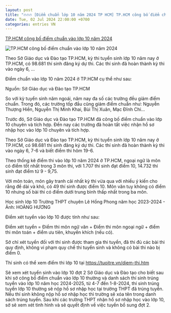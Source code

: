```yaml
---
layout: post
title: "🔥🔥🔥 [Điểm chuẩn lớp 10 năm 2024 TP HCM] TP.HCM công bố điểm chuẩn vào lớp 10 năm 2024"
date: Tue, 02 Jul 2024 22:00:00 +0700
categories: entries VN
---
```

[TP.HCM công bố điểm chuẩn vào lớp 10 năm 2024](https://tuoitre.vn/tp-hcm-cong-bo-diem-chuan-vao-lop-10-nam-2024-20240701083223044.htm)

![TP.HCM công bố điểm chuẩn vào lớp 10 năm 2024](https://cdn1.tuoitre.vn/zoom/600_315/471584752817336320/2024/7/3/thi-lop-10-phuong-quyen-4-1717640436798433828193-130-0-1177-2000-crop-1719991215763199655621.jpg)

Theo Sở Giáo dục và Đào tạo TP.HCM, kỳ thi tuyển sinh lớp 10 năm nay ở TP.HCM, có 98.681 thí sinh đăng ký dự thi. Các thí sinh đã hoàn thành kỳ thi vào ngày 6, ...

Điểm chuẩn vào lớp 10 năm 2024 ở TP.HCM cụ thể như sau:

Nguồn: Sở Giáo dục và Đào tạo TP.HCM

So với kỳ tuyển sinh năm ngoái, năm nay đa số các trường đều giảm điểm chuẩn. Trong đó, các trường tốp đầu cũng giảm điểm chuẩn như: Nguyễn Thượng Hiền, Nguyễn Thị Minh Khai, Bùi Thị Xuân, Mạc Đĩnh Chi...

Trước đó, Sở Giáo dục và Đào tạo TP.HCM đã công bố điểm chuẩn vào lớp 10 chuyên và tích hợp. Đến nay các trường đã hoàn tất việc nhận hồ sơ nhập học vào lớp 10 chuyên và tích hợp.

Theo Sở Giáo dục và Đào tạo TP.HCM, kỳ thi tuyển sinh lớp 10 năm nay ở TP.HCM, có 98.681 thí sinh đăng ký dự thi. Các thí sinh đã hoàn thành kỳ thi vào ngày 6, 7-6 và biết điểm thi hôm 19-6.

Theo thống kê điểm thi vào lớp 10 năm 2024 ở TP.HCM, ngoại ngữ là môn có điểm tốt nhất trong 3 môn thi, với 1.707 thí sinh đạt điểm 10, 14.732 thí sinh đạt điểm từ 9 - 9,75.

Với môn toán, môn gây tranh cãi nhất kỳ thi vừa qua với nhiều ý kiến cho rằng đề dài và khó, có 49 thí sinh được điểm 10. Môn văn tuy không có điểm 10 nhưng số bài thi có điểm dưới trung bình thấp nhất trong ba môn.

Học sinh lớp 10 Trường THPT chuyên Lê Hồng Phong năm học 2023-2024 - Ảnh: HOÀNG HƯƠNG

Điểm xét tuyển vào lớp 10 được tính như sau:

Điểm xét tuyển = Điểm thi môn ngữ văn + Điểm thi môn ngoại ngữ + điểm thi môn toán + điểm ưu tiên, khuyến khích (nếu có).

Sở chỉ xét tuyển đối với thí sinh được tham gia thi tuyển, đã thi đủ các bài thi quy định, không vi phạm quy chế thi tuyển sinh và không có bài thi nào bị điểm 0.

Thí sinh có thể xem điểm thi lớp 10 tại https://tuoitre.vn/diem-thi.htm

Sẽ xem xét tuyển sinh vào lớp 10 đợt 2 Sở Giáo dục và Đào tạo cho biết sau khi sở công bố điểm chuẩn vào lớp 10 thường và danh sách thí sinh trúng tuyển vào lớp 10 năm học 2024-2025, từ 4-7 đến 1-8-2024, thí sinh trúng tuyển lớp 10 thường sẽ nộp hồ sơ nhập học tại trường THPT đã trúng tuyển. Nếu thí sinh không nộp hồ sơ nhập học thì trường sẽ xóa tên trong danh sách trúng tuyển. Sau khi các trường THPT nhận hồ sơ nhập học vào lớp 10, sở sẽ xem xét tình hình và sẽ quyết định về việc tuyển bổ sung đợt 2.

